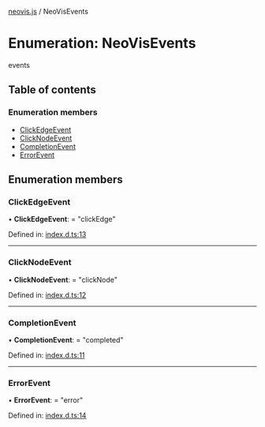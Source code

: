 [neovis.js](../README.md) / NeoVisEvents

# Enumeration: NeoVisEvents

events

## Table of contents

### Enumeration members

- [ClickEdgeEvent](neovisevents.md#clickedgeevent)
- [ClickNodeEvent](neovisevents.md#clicknodeevent)
- [CompletionEvent](neovisevents.md#completionevent)
- [ErrorEvent](neovisevents.md#errorevent)

## Enumeration members

### ClickEdgeEvent

• **ClickEdgeEvent**: = "clickEdge"

Defined in: [index.d.ts:13](https://github.com/thebestnom/neovis.js/blob/ed1c244/index.d.ts#L13)

___

### ClickNodeEvent

• **ClickNodeEvent**: = "clickNode"

Defined in: [index.d.ts:12](https://github.com/thebestnom/neovis.js/blob/ed1c244/index.d.ts#L12)

___

### CompletionEvent

• **CompletionEvent**: = "completed"

Defined in: [index.d.ts:11](https://github.com/thebestnom/neovis.js/blob/ed1c244/index.d.ts#L11)

___

### ErrorEvent

• **ErrorEvent**: = "error"

Defined in: [index.d.ts:14](https://github.com/thebestnom/neovis.js/blob/ed1c244/index.d.ts#L14)
